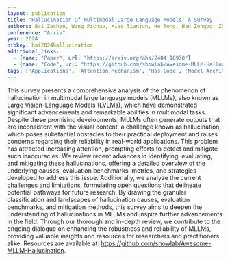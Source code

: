 ```yaml
---
layout: publication
title: 'Hallucination Of Multimodal Large Language Models: A Survey'
authors: Bai Zechen, Wang Pichao, Xiao Tianjun, He Tong, Han Zongbo, Zhang Zheng, Shou Mike Zheng
conference: "Arxiv"
year: 2024
bibkey: bai2024hallucination
additional_links:
  - {name: "Paper", url: "https://arxiv.org/abs/2404.18930"}
  - {name: "Code", url: "https://github.com/showlab/Awesome-MLLM-Hallucination"}
tags: ['Applications', 'Attention Mechanism', 'Has Code', 'Model Architecture', 'Multimodal Models', 'Prompting', 'Reinforcement Learning', 'Security', 'Survey Paper', 'TACL']
---
```

This survey presents a comprehensive analysis of the phenomenon of
hallucination in multimodal large language models (MLLMs), also known as Large
Vision-Language Models (LVLMs), which have demonstrated significant
advancements and remarkable abilities in multimodal tasks. Despite these
promising developments, MLLMs often generate outputs that are inconsistent with
the visual content, a challenge known as hallucination, which poses substantial
obstacles to their practical deployment and raises concerns regarding their
reliability in real-world applications. This problem has attracted increasing
attention, prompting efforts to detect and mitigate such inaccuracies. We
review recent advances in identifying, evaluating, and mitigating these
hallucinations, offering a detailed overview of the underlying causes,
evaluation benchmarks, metrics, and strategies developed to address this issue.
Additionally, we analyze the current challenges and limitations, formulating
open questions that delineate potential pathways for future research. By
drawing the granular classification and landscapes of hallucination causes,
evaluation benchmarks, and mitigation methods, this survey aims to deepen the
understanding of hallucinations in MLLMs and inspire further advancements in
the field. Through our thorough and in-depth review, we contribute to the
ongoing dialogue on enhancing the robustness and reliability of MLLMs,
providing valuable insights and resources for researchers and practitioners
alike. Resources are available at:
https://github.com/showlab/Awesome-MLLM-Hallucination.

